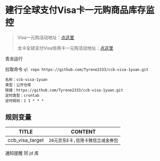 # 建行全球支付Visa卡一元购商品库存监控

<blockquote><p itemprop="description">Visa一元购活动地址：<a href="https://vtravel.link2shops.com/yiyuan/" rel="nofollow">点这里</a> </p><p itemprop="description">龙卡全球支付Visa信用卡一元购活动地址：<a href="https://vtravel.link2shops.com/ccbyiyuan/#/" rel="nofollow">点这里</a></p></blockquote>

青龙运行

拉取命令 `ql repo https://github.com/Tyrone2333/ccb-visa-1yuan.git`

```
名称：ccb-visa-1yuan
类型：公开仓库
链接：https://github.com/Tyrone2333/ccb-visa-1yuan.git
定时类型：crontab
定时规则：1 1 * * *
```

## 规则变量

| TITLE           | CONTENT              |
|-----------------|----------------------|
| ccb_visa_target | `20元京东E卡,信用卡微信立减金券包` |

通知提醒 同 jd 库



